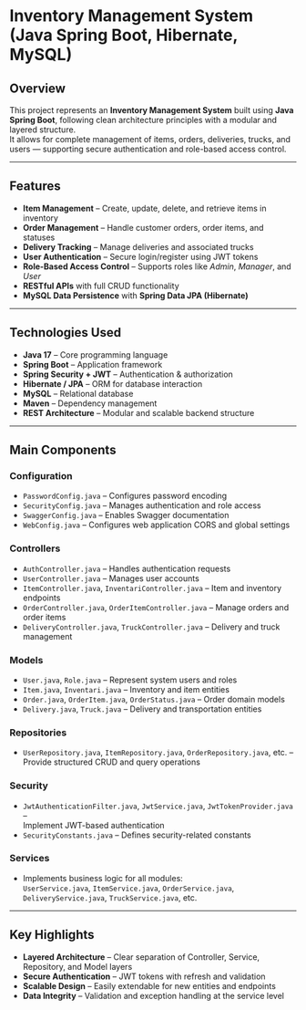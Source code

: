 # **Inventory Management System (Java Spring Boot, Hibernate, MySQL)**

## **Overview**
This project represents an **Inventory Management System** built using **Java Spring Boot**, following clean architecture principles with a modular and layered structure.  
It allows for complete management of items, orders, deliveries, trucks, and users — supporting secure authentication and role-based access control.

---

## **Features**
- **Item Management** – Create, update, delete, and retrieve items in inventory  
- **Order Management** – Handle customer orders, order items, and statuses  
- **Delivery Tracking** – Manage deliveries and associated trucks  
- **User Authentication** – Secure login/register using JWT tokens  
- **Role-Based Access Control** – Supports roles like *Admin*, *Manager*, and *User*  
- **RESTful APIs** with full CRUD functionality  
- **MySQL Data Persistence** with **Spring Data JPA (Hibernate)**  

---

## **Technologies Used**
- **Java 17** – Core programming language  
- **Spring Boot** – Application framework  
- **Spring Security + JWT** – Authentication & authorization  
- **Hibernate / JPA** – ORM for database interaction  
- **MySQL** – Relational database  
- **Maven** – Dependency management  
- **REST Architecture** – Modular and scalable backend structure  

---

## **Main Components**

### **Configuration**
- `PasswordConfig.java` – Configures password encoding  
- `SecurityConfig.java` – Manages authentication and role access  
- `SwaggerConfig.java` – Enables Swagger documentation  
- `WebConfig.java` – Configures web application CORS and global settings  

### **Controllers**
- `AuthController.java` – Handles authentication requests  
- `UserController.java` – Manages user accounts  
- `ItemController.java`, `InventariController.java` – Item and inventory endpoints  
- `OrderController.java`, `OrderItemController.java` – Manage orders and order items  
- `DeliveryController.java`, `TruckController.java` – Delivery and truck management  

### **Models**
- `User.java`, `Role.java` – Represent system users and roles  
- `Item.java`, `Inventari.java` – Inventory and item entities  
- `Order.java`, `OrderItem.java`, `OrderStatus.java` – Order domain models  
- `Delivery.java`, `Truck.java` – Delivery and transportation entities  

### **Repositories**
- `UserRepository.java`, `ItemRepository.java`, `OrderRepository.java`, etc. –  
  Provide structured CRUD and query operations  

### **Security**
- `JwtAuthenticationFilter.java`, `JwtService.java`, `JwtTokenProvider.java` –  
  Implement JWT-based authentication  
- `SecurityConstants.java` – Defines security-related constants  

### **Services**
- Implements business logic for all modules:  
  `UserService.java`, `ItemService.java`, `OrderService.java`,  
  `DeliveryService.java`, `TruckService.java`, etc.  

---

## **Key Highlights**
- **Layered Architecture** – Clear separation of Controller, Service, Repository, and Model layers  
- **Secure Authentication** – JWT tokens with refresh and validation  
- **Scalable Design** – Easily extendable for new entities and endpoints  
- **Data Integrity** – Validation and exception handling at the service level  


